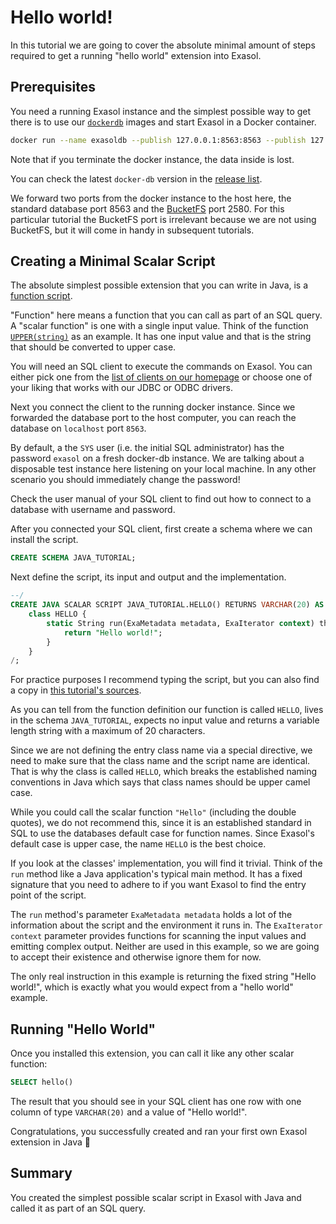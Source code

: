 # Hello world!

In this tutorial we are going to cover the absolute minimal amount of steps required to get a running "hello world" extension into Exasol.

## Prerequisites

You need a running Exasol instance and the simplest possible way to get there is to use our [`dockerdb`](https://github.com/exasol/docker-db) images and start Exasol in a Docker container.

```bash
docker run --name exasoldb --publish 127.0.0.1:8563:8563 --publish 127.0.0.1:2580:2580 --detach --privileged --stop-timeout 120  exasol/docker-db:7.1.10
```

Note that if you terminate the docker instance, the data inside is lost.

You can check the latest `docker-db` version in the [release list](https://github.com/exasol/docker-db/releases).

We forward two ports from the docker instance to the host here, the standard database port 8563 and the [BucketFS](https://docs.exasol.com/administration/on-premise/bucketfs/bucketfs.htm) port 2580. For this particular tutorial the BucketFS port is irrelevant because we are not using BucketFS, but it will come in handy in subsequent tutorials.

## Creating a Minimal Scalar Script

The absolute simplest possible extension that you can write in Java, is a [function script](https://docs.exasol.com/database_concepts/udf_scripts/java.htm).

"Function" here means a function that you can call as part of an SQL query. A "scalar function" is one with a single input value. Think of the function [`UPPER(string)`](https://docs.exasol.com/sql_references/functions/alphabeticallistfunctions/upper.htm) as an example. It has one input value and that is the string that should be converted to upper case.

You will need an SQL client to execute the commands on Exasol. You can either pick one from the [list of clients on our homepage](https://docs.exasol.com/connect_exasol/sql_clients.htm) or choose one of your liking that works with our JDBC or ODBC drivers.

Next you connect the client to the running docker instance. Since we forwarded the database port to the host computer, you can reach the database on `localhost` port `8563`.

By default, a the `SYS` user (i.e. the initial SQL administrator) has the password `exasol` on a fresh docker-db instance. We are talking about a disposable test instance here listening on your local machine. In any other scenario you should immediately change the password!

Check the user manual of your SQL client to find out how to connect to a database with username and password.

After you connected your SQL client, first create a schema where we can install the script.

```sql
CREATE SCHEMA JAVA_TUTORIAL;
```

Next define the script, its input and output and the implementation.

```sql
--/
CREATE JAVA SCALAR SCRIPT JAVA_TUTORIAL.HELLO() RETURNS VARCHAR(20) AS
    class HELLO {
        static String run(ExaMetadata metadata, ExaIterator context) throws Exception {
            return "Hello world!";
        }
    }
/;
```

For practice purposes I recommend typing the script, but you can also find a copy in [this tutorial's sources](../src/main/sql/hello.sql).

As you can tell from the function definition our function is called `HELLO`, lives in the schema `JAVA_TUTORIAL`, expects no input value and returns a variable length string with a maximum of 20 characters.

Since we are not defining the entry class name via a special directive, we need to make sure that the class name and the script name are identical. That is why the class is called `HELLO`, which breaks the established naming conventions in Java which says that class names should be upper camel case.

While you could call the scalar function `"Hello"` (including the double quotes), we do not recommend this, since it is an established standard in SQL to use the databases default case for function names. Since Exasol's default case is upper case, the name `HELLO` is the best choice.

If you look at the classes' implementation, you will find it trivial. Think of the `run` method like a Java application's typical main method. It has a fixed signature that you need to adhere to if you want Exasol to find the entry point of the script.

The `run` method's parameter `ExaMetadata metadata` holds a lot of the information about the script and the environment it runs in. The `ExaIterator context` parameter provides functions for scanning the input values and emitting complex output. Neither are used in this example, so we are going to accept their existence and otherwise ignore them for now.

The only real instruction in this example is returning the fixed string "Hello world!", which is exactly what you would expect from a "hello world" example.

## Running "Hello World"

Once you installed this extension, you can call it like any other scalar function:

```sql
SELECT hello()
```

The result that you should see in your SQL client has one row with one column of type `VARCHAR(20)` and a value of "Hello world!".

Congratulations, you successfully created and ran your first own Exasol extension in Java 🎉 

## Summary

You created the simplest possible scalar script in Exasol with Java and called it as part of an SQL query.